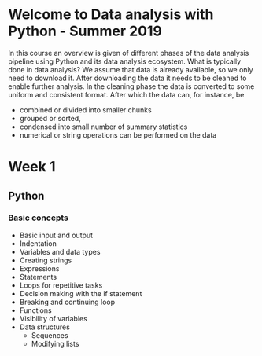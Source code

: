 # Welcome to Data analysis with Python - Summer 2019

In this course an overview is given of different phases of the data analysis pipeline using Python and its data analysis ecosystem. What is typically done in data analysis? We assume that data is already available, so we only need to download it. After downloading the data it needs to be cleaned to enable further analysis. In the cleaning phase the data is converted to some uniform and consistent format. After which the data can, for instance, be

  *  combined or divided into smaller chunks
  *  grouped or sorted,
  *  condensed into small number of summary statistics
  *  numerical or string operations can be performed on the data

# Week 1

## Python

### Basic concepts

* Basic input and output
* Indentation
* Variables and data types
* Creating strings
* Expressions
* Statements
* Loops for repetitive tasks
* Decision making with the if statement
* Breaking and continuing loop
* Functions
* Visibility of variables
* Data structures
  * Sequences
  * Modifying lists
